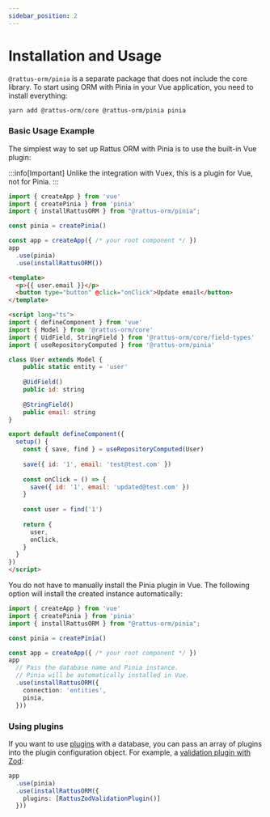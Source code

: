 ```yaml
---
sidebar_position: 2
---
```


# Installation and Usage

`@rattus-orm/pinia` is a separate package that does not include the core library. To start using ORM with Pinia in your Vue application, you need to install everything:
```bash
yarn add @rattus-orm/core @rattus-orm/pinia pinia
```

### Basic Usage Example
The simplest way to set up Rattus ORM with Pinia is to use the built-in Vue plugin:

:::info[Important]
Unlike the integration with Vuex, this is a plugin for Vue, not for Pinia.
:::

```typescript title="main.ts"
import { createApp } from 'vue'
import { createPinia } from 'pinia'
import { installRattusORM } from "@rattus-orm/pinia";

const pinia = createPinia()

const app = createApp({ /* your root component */ })
app
  .use(pinia)
  .use(installRattusORM())
```

```html title="App.vue"
<template>
  <p>{{ user.email }}</p>
  <button type="button" @click="onClick">Update email</button>
</template>

<script lang="ts">
import { defineComponent } from 'vue'
import { Model } from '@rattus-orm/core'
import { UidField, StringField } from '@rattus-orm/core/field-types'
import { useRepositoryComputed } from '@rattus-orm/pinia'

class User extends Model {
    public static entity = 'user'
    
    @UidField()
    public id: string
    
    @StringField()
    public email: string
}

export default defineComponent({
  setup() {
    const { save, find } = useRepositoryComputed(User)
    
    save({ id: '1', email: 'test@test.com' })
    
    const onClick = () => {
      save({ id: '1', email: 'updated@test.com' })
    }
    
    const user = find('1')
    
    return {
      user,
      onClick,
    }
  }
})
</script>
``` 

You do not have to manually install the Pinia plugin in Vue. The following option will install the created instance automatically:
```typescript title="main.ts - passing Pinia to rattusOrmPiniaVuePlugin"
import { createApp } from 'vue'
import { createPinia } from 'pinia'
import { installRattusORM } from "@rattus-orm/pinia";

const pinia = createPinia()

const app = createApp({ /* your root component */ })
app
  // Pass the database name and Pinia instance.
  // Pinia will be automatically installed in Vue.
  .use(installRattusORM({
    connection: 'entities',
    pinia,
  }))
```

### Using plugins

If you want to use [plugins](/docs/docs-core/plugins) with a database, you can
pass an array of plugins into the plugin configuration
object. For example, a [validation plugin with Zod](/docs/category/zod-validate):
```typescript
app
  .use(pinia)
  .use(installRattusORM({
    plugins: [RattusZodValidationPlugin()]
  }))
```
